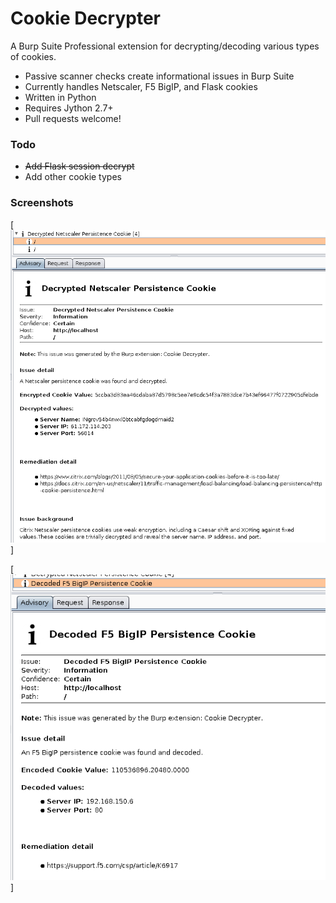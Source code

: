 # Cookie Decrypter

A Burp Suite Professional extension for decrypting/decoding various types of cookies.

* Passive scanner checks create informational issues in Burp Suite
* Currently handles Netscaler, F5 BigIP, and Flask cookies
* Written in Python
* Requires Jython 2.7+
* Pull requests welcome!

### Todo

* ~~Add Flask session decrypt~~
* Add other cookie types

### Screenshots
[![Example Netscaler Issue](screenshots/cookie-decrypter-issue1.png)]

[![Example BigIP Issue](screenshots/cookie-decrypter-issue2.png)]
